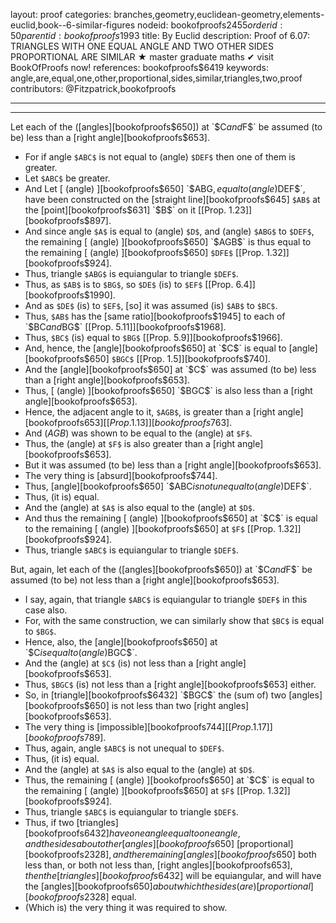 layout: proof
categories: branches,geometry,euclidean-geometry,elements-euclid,book--6-similar-figures
nodeid: bookofproofs$2455
orderid: 50
parentid: bookofproofs$1993
title: By Euclid
description:  Proof of 6.07: TRIANGLES WITH ONE EQUAL ANGLE AND TWO OTHER SIDES PROPORTIONAL ARE SIMILAR &#9733; master graduate maths &#10004; visit BookOfProofs now!
references: bookofproofs$6419
keywords: angle,are,equal,one,other,proportional,sides,similar,triangles,two,proof
contributors: @Fitzpatrick,bookofproofs

---


---



Let each of the ([angles][bookofproofs$650]) at `$C$` and `$F$` be assumed (to be) less than a [right angle][bookofproofs$653].
* For if angle `$ABC$` is not equal to (angle) `$DEF$` then one of them is greater.
* Let `$ABC$` be greater.
* And Let [ (angle) ][bookofproofs$650] `$ABG$`, equal to (angle) `$DEF$`, have been constructed on the [straight line][bookofproofs$645] `$AB$` at the [point][bookofproofs$631] `$B$` on it [[Prop. 1.23]][bookofproofs$897].
* And since angle `$A$` is equal to (angle) `$D$`, and (angle) `$ABG$` to `$DEF$`, the remaining [ (angle) ][bookofproofs$650] `$AGB$` is thus equal to the remaining [ (angle) ][bookofproofs$650] `$DFE$` [[Prop. 1.32]][bookofproofs$924].
* Thus, triangle `$ABG$` is equiangular to triangle `$DEF$`.
* Thus, as `$AB$` is to `$BG$`, so `$DE$` (is) to `$EF$` [[Prop. 6.4]][bookofproofs$1990].
* And as `$DE$` (is) to `$EF$`, [so] it was assumed (is) `$AB$` to `$BC$`.
* Thus, `$AB$` has the [same ratio][bookofproofs$1945] to each of `$BC$` and `$BG$` [[Prop. 5.11]][bookofproofs$1968].
* Thus, `$BC$` (is) equal to `$BG$` [[Prop. 5.9]][bookofproofs$1966].
* And, hence, the [angle][bookofproofs$650] at `$C$` is equal to [angle][bookofproofs$650] `$BGC$` [[Prop. 1.5]][bookofproofs$740].
* And the [angle][bookofproofs$650] at `$C$` was assumed (to be) less than a [right angle][bookofproofs$653].
* Thus, [ (angle) ][bookofproofs$650] `$BGC$` is also less than a [right angle][bookofproofs$653].
* Hence, the adjacent angle to it, `$AGB$`, is greater than a [right angle][bookofproofs$653] [[Prop. 1.13]][bookofproofs$763].
* And ($AGB$) was shown to be equal to the (angle) at `$F$`.
* Thus, the (angle) at `$F$` is also greater than a [right angle][bookofproofs$653].
* But it was assumed (to be) less than a [right angle][bookofproofs$653].
* The very thing is [absurd][bookofproofs$744].
* Thus, [angle][bookofproofs$650] `$ABC$` is not unequal to (angle) `$DEF$`.
* Thus, (it is) equal.
* And the (angle) at `$A$` is also equal to the (angle) at `$D$`.
* And thus the remaining [ (angle) ][bookofproofs$650] at `$C$` is equal to the remaining [ (angle) ][bookofproofs$650] at `$F$` [[Prop. 1.32]][bookofproofs$924].
* Thus, triangle `$ABC$` is equiangular to triangle `$DEF$`.

But, again, let each of the ([angles][bookofproofs$650]) at `$C$` and `$F$` be assumed (to be) not less than a [right angle][bookofproofs$653].
* I say, again, that triangle `$ABC$` is equiangular to triangle `$DEF$` in this case also.
* For, with the same construction, we can similarly show that `$BC$` is equal to `$BG$`.
* Hence, also, the [angle][bookofproofs$650] at `$C$` is equal to (angle) `$BGC$`.
* And the (angle) at `$C$` (is) not less than a [right angle][bookofproofs$653].
* Thus, `$BGC$` (is) not less than a [right angle][bookofproofs$653] either.
* So, in [triangle][bookofproofs$6432] `$BGC$` the (sum of) two [angles][bookofproofs$650] is not less than two [right angles][bookofproofs$653].
* The very thing is [impossible][bookofproofs$744] [[Prop. 1.17]][bookofproofs$789].
* Thus, again, angle `$ABC$` is not unequal to `$DEF$`.
* Thus, (it is) equal.
* And the (angle) at `$A$` is also equal to the (angle) at `$D$`.
* Thus, the remaining [ (angle) ][bookofproofs$650] at `$C$` is equal to the remaining [ (angle) ][bookofproofs$650] at `$F$` [[Prop. 1.32]][bookofproofs$924].
* Thus, triangle `$ABC$` is equiangular to triangle `$DEF$`.
* Thus, if two [triangles][bookofproofs$6432] have one angle equal to one angle, and the sides about other [angles][bookofproofs$650] [proportional][bookofproofs$2328], and the remaining [angles][bookofproofs$650] both less than, or both not less than, [right angles][bookofproofs$653], then the [triangles][bookofproofs$6432] will be equiangular, and will have the [angles][bookofproofs$650] about which the sides (are) [proportional][bookofproofs$2328] equal.
* (Which is) the very thing it was required to show.
